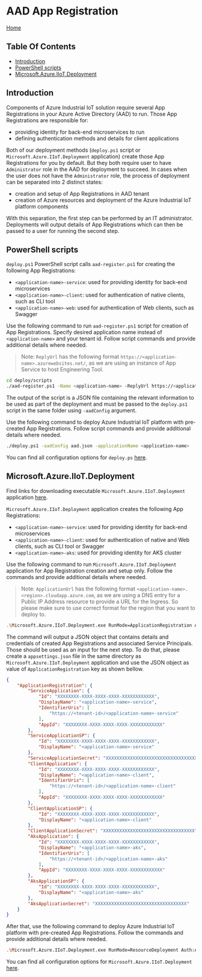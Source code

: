 # AAD App Registration  <!-- omit in toc -->

[Home](readme.md)

## Table Of Contents <!-- omit in toc -->

* [Introduction](#introduction)
* [PowerShell scripts](#powershell-scripts)
* [Microsoft.Azure.IIoT.Deployment](#microsoftazureiiotdeployment)

## Introduction

Components of Azure Industrial IoT solution require several App Registrations in your Azure Active Directory
(AAD) to run. Those App Registrations are responsible for:

* providing identity for back-end microservices to run
* defining authentication methods and details for client applications

Both of our deployment methods (`deploy.ps1` script or `Microsoft.Azure.IIoT.Deployment` application) create
those App Registrations for you by default. But they both require user to have `Administrator` role in the AAD
for deployment to succeed. In cases when the user does not have the `Administrator` role, the process of
deployment can be separated into 2 distinct states:

* creation and setup of App Registrations in AAD tenant
* creation of Azure resources and deployment of the Azure Industrial IoT platform components

With this separation, the first step can be performed by an IT administrator. Deployments will output details
of App Registrations which can then be passed to a user for running the second step.

## PowerShell scripts

`deploy.ps1` PowerShell script calls `aad-register.ps1` for creating the following App Registrations:

* `<application-name>-service`: used for providing identity for back-end microservices
* `<application-name>-client`: used for authentication of native clients, such as CLI tool
* `<application-name>-web`: used for authentication of Web clients, such as Swagger

Use the following command to run `aad-register.ps1` script for creation of App Registrations.
Specify desired application name instead of `<application-name>` and your tenant id.
Follow script commands and provide additional details where needed.

> Note: `ReplyUrl` has the following format `https://<application-name>.azurewebsites.net/`, as we are using
> an instance of App Service to host Engineering Tool.

```bash
cd deploy/scripts
./aad-register.ps1 -Name <application-name> -ReplyUrl https://<application-name>.azurewebsites.net/ -TenantId XXXXXXXX-XXXX-XXXX-XXXX-XXXXXXXXXXXX -Output aad.json
```

The output of the script is a JSON file containing the relevant information to be used as part of the
deployment and must be passed to the `deploy.ps1` script in the same folder using `-aadConfig` argument.

Use the following command to deploy Azure Industrial IoT platform with pre-created App Registrations.
Follow script commands and provide additional details where needed.

```bash
./deploy.ps1 -aadConfig aad.json -applicationName <application-name>
```

You can find all configuration options for `deploy.ps` [here](./howto-deploy-all-in-one.md#deployment-script-options).

## Microsoft.Azure.IIoT.Deployment

Find links for downloading executable `Microsoft.Azure.IIoT.Deployment` application [here](./howto-deploy-aks.md#download-microsoftazureiiotdeployment-binaries).

`Microsoft.Azure.IIoT.Deployment` application creates the following App Registrations:

* `<application-name>-service`: used for providing identity for back-end microservices
* `<application-name>-client`: used for authentication of native and Web clients, such as CLI tool or Swagger
* `<application-name>-aks`: used for providing identity for AKS cluster

Use the following command to run `Microsoft.Azure.IIoT.Deployment` application for App Registration creation
and setup only. Follow the commands and provide additional details where needed.

> Note: `ApplicationUrl` has the following format `<application-name>.<region>.cloudapp.azure.com`, as we are
> using a DNS entry for a Public IP Address resource to provide a URL for the Ingress. So please make sure to
> use correct format for the region that you want to deploy to.

```bash
.\Microsoft.Azure.IIoT.Deployment.exe RunMode=ApplicationRegistration Auth:AzureEnvironment=AzureGlobalCloud ApplicationName=<application-name> ApplicationUrl=<application-name>.northeurope.cloudapp.azure.com
```

The command will output a JSON object that contains details and credentials of created App Registrations and
associated Service Principals. Those should be used as an input for the next step. To do that, please create
a `appsettings.json` file in the same directory as `Microsoft.Azure.IIoT.Deployment` application and use the
JSON object as value of `ApplicationRegistration` key as shown bellow.

```json
{
    "ApplicationRegistration": {
        "ServiceApplication": {
            "Id": "XXXXXXXX-XXXX-XXXX-XXXX-XXXXXXXXXXXX",
            "DisplayName": "<application-name>-service",
            "IdentifierUris": [
                "https://<tenant-id>/<application-name>-service"
            ],
            "AppId": "XXXXXXXX-XXXX-XXXX-XXXX-XXXXXXXXXXXX"
        },
        "ServiceApplicationSP": {
            "Id": "XXXXXXXX-XXXX-XXXX-XXXX-XXXXXXXXXXXX",
            "DisplayName": "<application-name>-service"
        },
        "ServiceApplicationSecret": "XXXXXXXXXXXXXXXXXXXXXXXXXXXXXXXXXX",
        "ClientApplication": {
            "Id": "XXXXXXXX-XXXX-XXXX-XXXX-XXXXXXXXXXXX",
            "DisplayName": "<application-name>-client",
            "IdentifierUris": [
                "https://<tenant-id>/<application-name>-client"
            ],
            "AppId": "XXXXXXXX-XXXX-XXXX-XXXX-XXXXXXXXXXXX"
        },
        "ClientApplicationSP": {
            "Id": "XXXXXXXX-XXXX-XXXX-XXXX-XXXXXXXXXXXX",
            "DisplayName": "<application-name>-client"
        },
        "ClientApplicationSecret": "XXXXXXXXXXXXXXXXXXXXXXXXXXXXXXXXXX",
        "AksApplication": {
            "Id": "XXXXXXXX-XXXX-XXXX-XXXX-XXXXXXXXXXXX",
            "DisplayName": "<application-name>-aks",
            "IdentifierUris": [
                "https://<tenant-id>/<application-name>-aks"
            ],
            "AppId": "XXXXXXXX-XXXX-XXXX-XXXX-XXXXXXXXXXXX"
        },
        "AksApplicationSP": {
            "Id": "XXXXXXXX-XXXX-XXXX-XXXX-XXXXXXXXXXXX",
            "DisplayName": "<application-name>-aks"
        },
        "AksApplicationSecret": "XXXXXXXXXXXXXXXXXXXXXXXXXXXXXXXXXX"
    }
}
```

After that, use the following command to deploy Azure Industrial IoT platform with pre-created App
Registrations. Follow the commands and provide additional details where needed.

```bash
.\Microsoft.Azure.IIoT.Deployment.exe RunMode=ResourceDeployment Auth:AzureEnvironment=AzureGlobalCloud ApplicationName=<application-name> ResourceGroup:Region=EuropeNorth
```

You can find all configuration options for `Microsoft.Azure.IIoT.Deployment` [here](./howto-deploy-aks.md#configuration).
